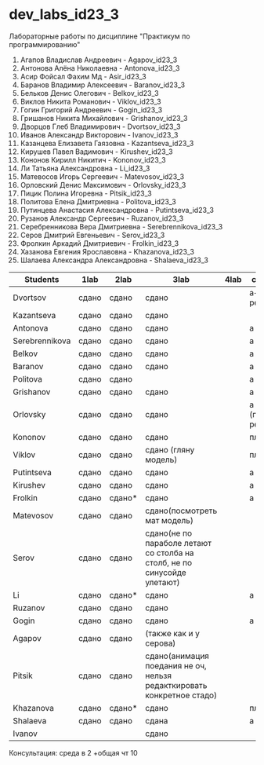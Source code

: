 # dev_labs_id23_3
Лабораторные работы по дисциплине "Практикум по программированию"

1. Агапов Владислав Андреевич - Agapov_id23_3
2. Антонова Алёна Николаевна - Antonova_id23_3
3. Асир Фойсал Фахим Мд - Asir_id23_3
4. Баранов Владимир Алексеевич - Baranov_id23_3
5. Бельков Денис Олегович - Belkov_id23_3
6. Виклов Никита Романович - Viklov_id23_3
7. Гогин Григорий Андреевич - Gogin_id23_3
8. Гришанов Никита Михайлович - Grishanov_id23_3
9. Дворцов Глеб Владимирович - Dvortsov_id23_3
10. Иванов Александр Викторович - Ivanov_id23_3
11. Казанцева Елизавета Гаязовна - Kazantseva_id23_3
12. Кирушев Павел Вадимович - Kirushev_id23_3
13. Кононов Кирилл Никитич - Kononov_id23_3
14. Ли Татьяна Александровна - Li_id23_3
15. Матевосов Игорь Сергеевич - Matevosov_id23_3
16. Орловский Денис Максимович - Orlovsky_id23_3
17. Пицик Полина Игоревна - Pitsik_id23_3
18. Политова Елена Дмитриевна - Politova_id23_3
19. Путинцева Анастасия Александровна - Putintseva_id23_3
20. Рузанов Александр Сергеевич - Ruzanov_id23_3
21. Серебренникова Вера Дмитриевна - Serebrennikova_id23_3
22. Серов Дмитрий Евгеньевич - Serov_id23_3
23. Фролкин Аркадий Дмитриевич - Frolkin_id23_3
24. Хазанова Евгения Ярославовна - Khazanova_id23_3
25. Шалаева Александра Александровна - Shalaeva_id23_3

| Students       | 1lab   | 2lab | 3lab | 4lab | comment |
|----------------|--------|------|------|------|---------|
| Dvortsov       | сдано  | сдано|сдано      |      |а+6(после ревизии)|
| Kazantseva     | сдано  | сдано| сдано |      |          |
| Antonova       | сдано  | сдано|сдано |      | a|
| Serebrennikova | сдано  | сдано|сдано |      | a|
| Belkov         | сдано  | сдано|сдано |      | а|
| Baranov        | сдано  | сдано|сдано |      | а|
| Politova       | сдано  | сдано|      |      | а|
| Grishanov      | сдано  | сдано|сдано |      | а|
| Orlovsky       | сдано  | сдано|сдано |   | а +6 (после ревизии)|
| Kononov        | сдано  | сдано| сдано|      | плагиат|
| Viklov         | сдано  | сдано|сдано (гляну модель)|      | плагиат|
| Putintseva     | сдано  | сдано| сдано |     | a|
| Kirushev       | сдано  |сдано |сдано |      | а|
| Frolkin        | сдано  |сдано*| сдано     |      | а|
| Matevosov      | сдано  |сдано |сдано(посмотреть мат модель)|      | |
| Serov          | сдано  |сдано | сдано(не по параболе летают со столба на столб, не по синусойде улетают)   |      | |
| Li             | сдано  |сдано*|сдано |      | а|
| Ruzanov| сдано| сдано | сдано | | |
| Gogin| сдано| сдано|сдано | | а|
| Agapov| сдано| сдано | (также как и у серова)| | |
| Pitsik| сдано| сдано | сдано(анимация поедания не оч, нельзя редакткировать конкретное стадо)| | |
| Khazanova| сдано| сдано*| сдано | | плагиат|
| Shalaeva | сдано| сдано | сдана | | а|
|Ivanov | | | сдано | | |

Консультация:
  среда в 2
+общая чт 10
